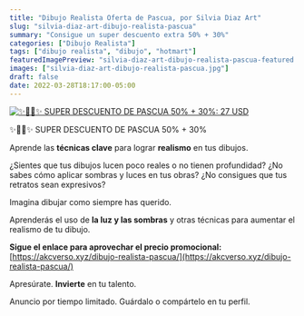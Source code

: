 ```yaml
---
title: "Dibujo Realista Oferta de Pascua, por Silvia Diaz Art"
slug: "silvia-diaz-art-dibujo-realista-pascua"
summary: "Consigue un super descuento extra 50% + 30%"
categories: ["Dibujo Realista"]
tags: ["dibujo realista", "dibujo", "hotmart"]
featuredImagePreview: "silvia-diaz-art-dibujo-realista-pascua-featured.jpg"
images: ["silvia-diaz-art-dibujo-realista-pascua.jpg"]
draft: false
date: 2022-03-28T18:17:00-05:00
---
```

[![✨🥚🐇✨ SUPER DESCUENTO DE PASCUA 50% + 30%: 27 USD](silvia-diaz-art-dibujo-realista-pascua.jpg)](https://akcverso.xyz/dibujo-realista-pascua/)

✨🥚🐇✨ SUPER DESCUENTO DE PASCUA 50% + 30%

Aprende las **técnicas clave** para lograr **realismo** en tus dibujos.

¿Sientes que tus dibujos lucen poco reales o no tienen profundidad? ¿No sabes cómo aplicar sombras y luces en tus obras? ¿No consigues que tus retratos sean expresivos?

Imagina dibujar como siempre has querido.

Aprenderás el uso de **la luz y las sombras** y otras técnicas para aumentar el realismo de tu dibujo.

**Sigue el enlace para aprovechar el precio promocional:** [https://akcverso.xyz/dibujo-realista-pascua/](https://akcverso.xyz/dibujo-realista-pascua/)

Apresúrate. **Invierte** en tu talento.

Anuncio por tiempo limitado. Guárdalo o compártelo en tu perfil.
